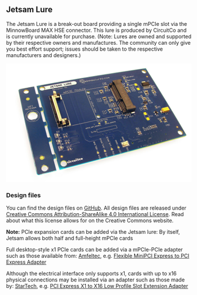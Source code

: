 ## Jetsam Lure

The Jetsam Lure is a break-out board providing a single mPCIe 
slot via the MinnowBoard MAX HSE connector. This lure is produced by 
CircuitCo and is currently unavailable for purchase. (Note: 
Lures are owned and supported by their respective owners and 
manufactures. The community can only give you best effort support; 
issues should be taken to the respective manufacturers and designers.) 

![Jetsam Lure](pages/lures/1200px-Jetsam-lure-a.jpg)

### Design files

You can find the design files on [GitHub](). All design files are 
released under [Creative Commons Attribution-ShareAlike 4.0 International License](http://creativecommons.org/licenses/by-sa/4.0/). Read about what this license allows for on the Creative Commons website.

**Note:** PCIe expansion cards can be added via the Jetsam lure:
By itself, Jetsam allows both half and full-height mPCIe cards

Full desktop-style x1 PCIe cards can be added via a mPCIe-PCIe adapter such as those available from:
[Amfeltec](http://amfeltec.com/adapters/), e.g. [Flexible MiniPCI Express to PCI Express Adapter](http://amfeltec.com/products/flexible-minipci-express-to-pci-express-adapter/)

Although the electrical interface only supports x1, cards with up to x16 physical connections may be installed via an adapter such as those made by:
[StarTech](http://www.startech.com/Cards-Adapters/Slot-Extension/), e.g. [PCI Express X1 to X16 Low Profile Slot Extension Adapter](http://www.startech.com/Cards-Adapters/Slot-Extension/PCI-Express-X1-to-X16-Low-Profile-Slot-Extension-Adapter~PEX1TO162)
